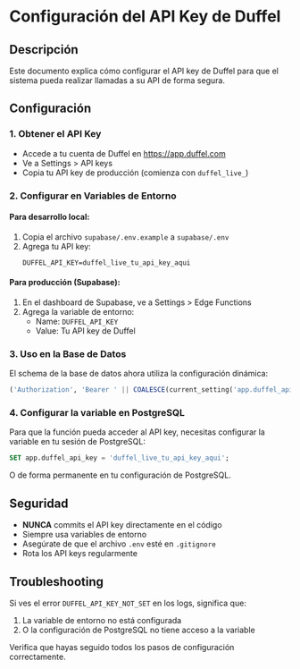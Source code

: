 # Configuración del API Key de Duffel

## Descripción
Este documento explica cómo configurar el API key de Duffel para que el sistema pueda realizar llamadas a su API de forma segura.

## Configuración

### 1. Obtener el API Key
- Accede a tu cuenta de Duffel en https://app.duffel.com
- Ve a Settings > API keys
- Copia tu API key de producción (comienza con `duffel_live_`)

### 2. Configurar en Variables de Entorno

#### Para desarrollo local:
1. Copia el archivo `supabase/.env.example` a `supabase/.env`
2. Agrega tu API key:
   ```
   DUFFEL_API_KEY=duffel_live_tu_api_key_aqui
   ```

#### Para producción (Supabase):
1. En el dashboard de Supabase, ve a Settings > Edge Functions
2. Agrega la variable de entorno:
   - Name: `DUFFEL_API_KEY`
   - Value: Tu API key de Duffel

### 3. Uso en la Base de Datos
El schema de la base de datos ahora utiliza la configuración dinámica:
```sql
('Authorization', 'Bearer ' || COALESCE(current_setting('app.duffel_api_key', true), 'DUFFEL_API_KEY_NOT_SET'))
```

### 4. Configurar la variable en PostgreSQL
Para que la función pueda acceder al API key, necesitas configurar la variable en tu sesión de PostgreSQL:
```sql
SET app.duffel_api_key = 'duffel_live_tu_api_key_aqui';
```

O de forma permanente en tu configuración de PostgreSQL.

## Seguridad
- **NUNCA** commits el API key directamente en el código
- Siempre usa variables de entorno
- Asegúrate de que el archivo `.env` esté en `.gitignore`
- Rota los API keys regularmente

## Troubleshooting
Si ves el error `DUFFEL_API_KEY_NOT_SET` en los logs, significa que:
1. La variable de entorno no está configurada
2. O la configuración de PostgreSQL no tiene acceso a la variable

Verifica que hayas seguido todos los pasos de configuración correctamente.